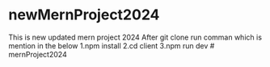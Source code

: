 # newMernProject2024
This is new updated mern project 2024
After git clone run comman which is mention in the below
1.npm install
2.cd client 
3.npm run dev
#   m e r n P r o j e c t 2 0 2 4  
 